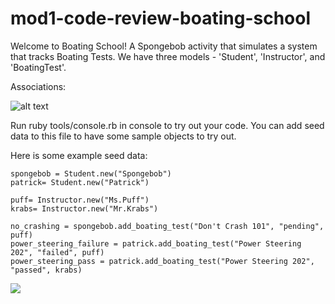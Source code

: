 # mod1-code-review-boating-school

Welcome to Boating School!  A Spongebob activity that simulates a system that tracks Boating Tests.  We have three models - 'Student', 'Instructor', and 'BoatingTest'.

Associations:

![alt text][chart]

[chart]: https://i.imgur.com/eiFqjJe.png

<!-- 'Student' class: -->
<!-- * should initialize with first_name -->
<!-- * Student.all should return all of the student instances -->
<!-- * Student#add_boating_test should initialize a new boating test with a student (Object), a boating test name (String), a boating test status (String), and an Instructor (Object) -->
<!-- * Student.find_student will take in a student first name and output that student (Object) -->
<!-- * Student#grade_percentage should return the percentage of tests that the student has passed, a Float (so if a student has passed 3 / 9 tests that they've taken, this method should return the Float `33.33`) -->

<!-- 'BoatingTest' class: -->
<!-- * should initialize with student (Object), a boating test name (String), a boating test status (String), and an Instructor (Object) -->
<!-- * BoatingTest.all returns an array of all boating tests -->

<!-- 'Instructor' class: -->
<!-- * init with name -->
<!-- * return all instructors -->
<!-- * Instructor#pass_student should take in a student name and test name. If there is a BoatingTest whose name and student name match the names passed in, this method should update that BoatingTest status to 'passed'. If there is no matching test, this method should create a test with a student with that name, that boat test name, and the status 'passed'. Either way, it should return the BoatingTest instance. -->
<!-- * Instructor#fail_student should take in a student name and test name. Like #pass_student, it should try to find a matching BoatingTest and update its status to 'failed'. If it cannot find an existing BoatingTest, it should create one with the name, the matching student, and the status 'failed'. -->

Run ruby tools/console.rb in console to try out your code. You can add seed data to this file to have some sample objects to try out.

Here is some example seed data:

```
spongebob = Student.new("Spongebob")
patrick= Student.new("Patrick")

puff= Instructor.new("Ms.Puff")
krabs= Instructor.new("Mr.Krabs")

no_crashing = spongebob.add_boating_test("Don't Crash 101", "pending", puff)
power_steering_failure = patrick.add_boating_test("Power Steering 202", "failed", puff)
power_steering_pass = patrick.add_boating_test("Power Steering 202", "passed", krabs)
```

![](https://media.giphy.com/media/GwYxLtDaB3Wso/giphy.gif)
